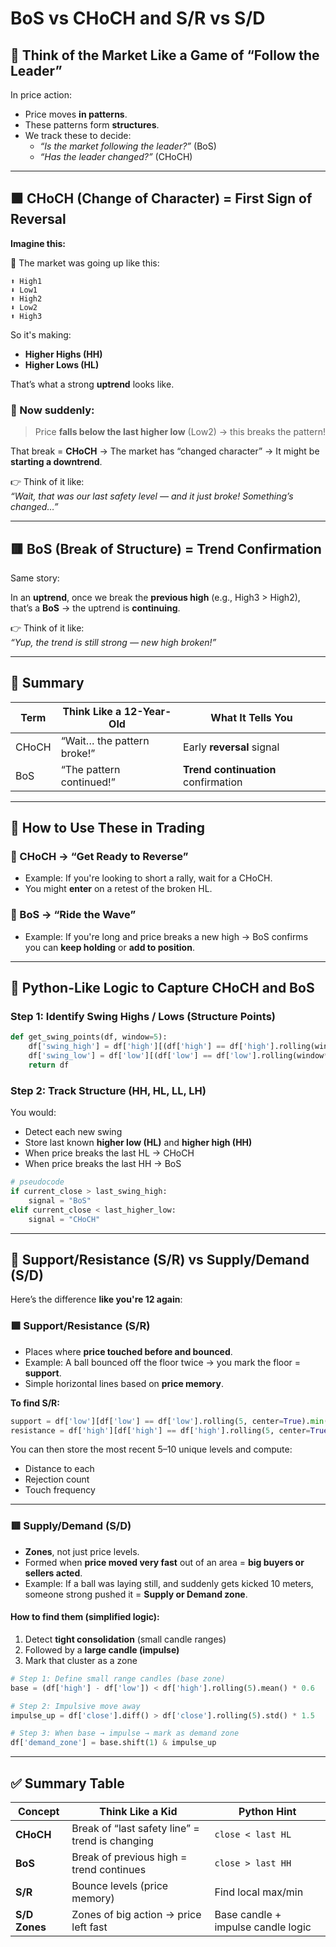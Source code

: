 # BoS vs CHoCH and S/R vs S/D

## 🧠 Think of the Market Like a Game of “Follow the Leader”

In price action:
- Price moves **in patterns**.
- These patterns form **structures**.
- We track these to decide:  
  - *“Is the market following the leader?”* (BoS)  
  - *“Has the leader changed?”* (CHoCH)

---

## 🟩 CHoCH (Change of Character) = First Sign of Reversal

**Imagine this:**

🔁 The market was going up like this:

```
⬆️ High1  
⬇️ Low1  
⬆️ High2  
⬇️ Low2  
⬆️ High3
```

So it's making:
- **Higher Highs (HH)**
- **Higher Lows (HL)**

That’s what a strong **uptrend** looks like.

### 📌 Now suddenly:
> Price **falls below the last higher low** (Low2) → this breaks the pattern!

That break = **CHoCH** → The market has “changed character” → It might be **starting a downtrend**.

👉 Think of it like:  
*“Wait, that was our last safety level — and it just broke! Something’s changed…”*

---

## 🟥 BoS (Break of Structure) = Trend Confirmation

Same story:

In an **uptrend**, once we break the **previous high** (e.g., High3 > High2),  
that’s a **BoS** → the uptrend is **continuing**.

👉 Think of it like:  
*“Yup, the trend is still strong — new high broken!”*

---

## 🧠 Summary

| Term | Think Like a 12-Year-Old | What It Tells You |
|------|--------------------------|-------------------|
| CHoCH | “Wait… the pattern broke!” | Early **reversal** signal |
| BoS | “The pattern continued!” | **Trend continuation** confirmation |

---

## 🧩 How to Use These in Trading

### 🔹 CHoCH → “Get Ready to Reverse”
- Example: If you're looking to short a rally, wait for a CHoCH.
- You might **enter** on a retest of the broken HL.

### 🔹 BoS → “Ride the Wave”
- Example: If you're long and price breaks a new high → BoS confirms you can **keep holding** or **add to position**.

---

## 🧪 Python-Like Logic to Capture CHoCH and BoS

### Step 1: Identify Swing Highs / Lows (Structure Points)

```python
def get_swing_points(df, window=5):
    df['swing_high'] = df['high'][(df['high'] == df['high'].rolling(window*2+1, center=True).max())]
    df['swing_low'] = df['low'][(df['low'] == df['low'].rolling(window*2+1, center=True).min())]
    return df
```

### Step 2: Track Structure (HH, HL, LL, LH)

You would:
- Detect each new swing
- Store last known **higher low (HL)** and **higher high (HH)**
- When price breaks the last HL → CHoCH
- When price breaks the last HH → BoS

```python
# pseudocode
if current_close > last_swing_high:
    signal = "BoS"
elif current_close < last_higher_low:
    signal = "CHoCH"
```

---

## 🧠 Support/Resistance (S/R) vs Supply/Demand (S/D)

Here’s the difference **like you're 12 again**:

### 🟩 Support/Resistance (S/R)
- Places where **price touched before and bounced**.
- Example: A ball bounced off the floor twice → you mark the floor = **support**.
- Simple horizontal lines based on **price memory**.

**To find S/R:**
```python
support = df['low'][df['low'] == df['low'].rolling(5, center=True).min()]
resistance = df['high'][df['high'] == df['high'].rolling(5, center=True).max()]
```

You can then store the most recent 5–10 unique levels and compute:
- Distance to each
- Rejection count
- Touch frequency

---

### 🟥 Supply/Demand (S/D)
- **Zones**, not just price levels.
- Formed when **price moved very fast** out of an area = **big buyers or sellers acted**.
- Example: If a ball was laying still, and suddenly gets kicked 10 meters, someone strong pushed it = **Supply or Demand zone**.

#### How to find them (simplified logic):
1. Detect **tight consolidation** (small candle ranges)
2. Followed by a **large candle (impulse)**
3. Mark that cluster as a zone

```python
# Step 1: Define small range candles (base zone)
base = (df['high'] - df['low']) < df['high'].rolling(5).mean() * 0.6

# Step 2: Impulsive move away
impulse_up = df['close'].diff() > df['close'].rolling(5).std() * 1.5

# Step 3: When base → impulse → mark as demand zone
df['demand_zone'] = base.shift(1) & impulse_up
```

---

## ✅ Summary Table

| Concept | Think Like a Kid | Python Hint |
|--------|------------------|-------------|
| **CHoCH** | Break of “last safety line” = trend is changing | `close < last HL` |
| **BoS** | Break of previous high = trend continues | `close > last HH` |
| **S/R** | Bounce levels (price memory) | Find local max/min |
| **S/D Zones** | Zones of big action → price left fast | Base candle + impulse candle logic |
